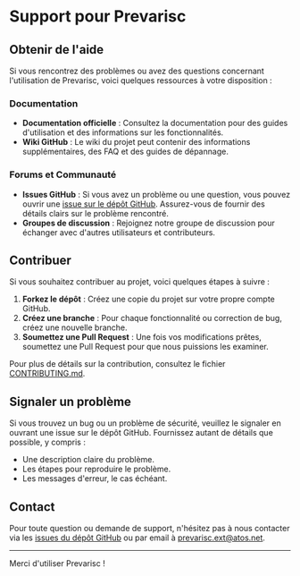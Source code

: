 # Support pour Prevarisc

## Obtenir de l'aide

Si vous rencontrez des problèmes ou avez des questions concernant l'utilisation de Prevarisc, voici quelques ressources à votre disposition :

### Documentation

- **Documentation officielle** : Consultez la documentation pour des guides d'utilisation et des informations sur les fonctionnalités.
- **Wiki GitHub** : Le wiki du projet peut contenir des informations supplémentaires, des FAQ et des guides de dépannage.

### Forums et Communauté

- **Issues GitHub** : Si vous avez un problème ou une question, vous pouvez ouvrir une [issue sur le dépôt GitHub](https://github.com/atos-df-rennes/prevarisc/issues). Assurez-vous de fournir des détails clairs sur le problème rencontré.
- **Groupes de discussion** : Rejoignez notre groupe de discussion pour échanger avec d'autres utilisateurs et contributeurs.

## Contribuer

Si vous souhaitez contribuer au projet, voici quelques étapes à suivre :

1. **Forkez le dépôt** : Créez une copie du projet sur votre propre compte GitHub.
2. **Créez une branche** : Pour chaque fonctionnalité ou correction de bug, créez une nouvelle branche.
3. **Soumettez une Pull Request** : Une fois vos modifications prêtes, soumettez une Pull Request pour que nous puissions les examiner.

Pour plus de détails sur la contribution, consultez le fichier [CONTRIBUTING.md](CONTRIBUTING.md).

## Signaler un problème

Si vous trouvez un bug ou un problème de sécurité, veuillez le signaler en ouvrant une issue sur le dépôt GitHub. Fournissez autant de détails que possible, y compris :

- Une description claire du problème.
- Les étapes pour reproduire le problème.
- Les messages d'erreur, le cas échéant.

## Contact

Pour toute question ou demande de support, n'hésitez pas à nous contacter via les [issues du dépôt GitHub](https://github.com/atos-df-rennes/prevarisc/issues) ou par email à [prevarisc.ext@atos.net](mailto:prevarisc.ext@atos.net).

---

Merci d'utiliser Prevarisc !